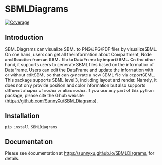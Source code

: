 # SBMLDiagrams
[![Coverage](https://codecov.io/gh/sunnyXu/SBMLDiagrams/branch/main/graph/badge.svg)](https://codecov.io/gh/sunnyXu/SBMLDiagrams)

## Introduction
SBMLDiagrams can visualize SBML to PNG/JPG/PDF files by visualizeSBML. On one hand, users can get 
all the information about Compartment, Node and Reaction from an SBML file to DataFrame by importSBML. On the other hand, it supports users to generate SBML files based on the information of DataFrame. Users can edit the DataFrame and update the information with or without editSBML so that can generate a new SBML file via exportSBML. This package supports SBML level 3, including layout and render. Namely, it does not only provide position and color information but also supports different shapes of nodes or alias nodes. If you use any part of this python package, please cite the Gihub website (https://github.com/SunnyXu/SBMLDiagrams).

## Installation

``pip install SBMLDiagrams``

## Documentation
Please see documentation at https://sunnyxu.github.io/SBMLDiagrams/ for details.


